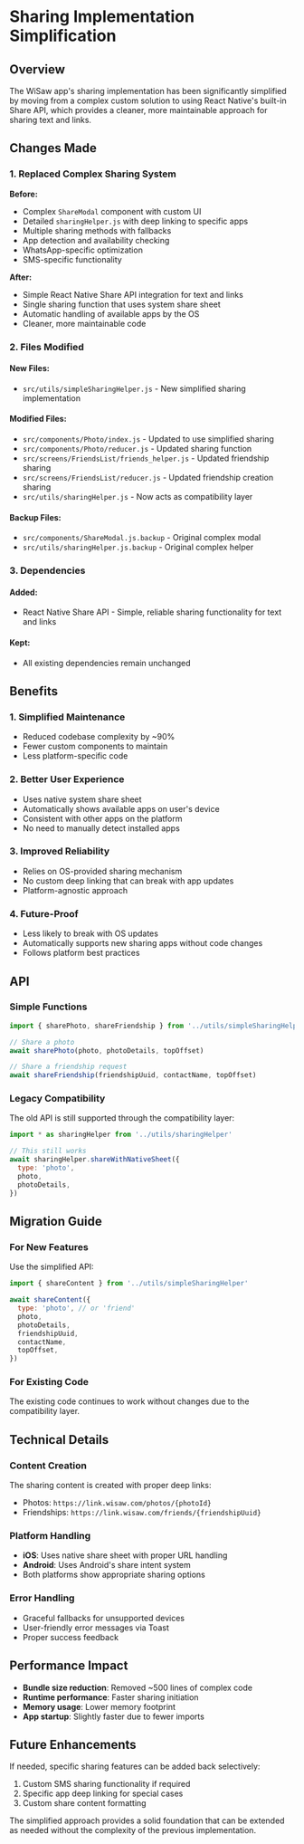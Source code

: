# Sharing Implementation Simplification

## Overview

The WiSaw app's sharing implementation has been significantly simplified by moving from a complex custom solution to using React Native's built-in Share API, which provides a cleaner, more maintainable approach for sharing text and links.

## Changes Made

### 1. Replaced Complex Sharing System

**Before:**

- Complex `ShareModal` component with custom UI
- Detailed `sharingHelper.js` with deep linking to specific apps
- Multiple sharing methods with fallbacks
- App detection and availability checking
- WhatsApp-specific optimization
- SMS-specific functionality

**After:**

- Simple React Native Share API integration for text and links
- Single sharing function that uses system share sheet
- Automatic handling of available apps by the OS
- Cleaner, more maintainable code

### 2. Files Modified

#### New Files:

- `src/utils/simpleSharingHelper.js` - New simplified sharing implementation

#### Modified Files:

- `src/components/Photo/index.js` - Updated to use simplified sharing
- `src/components/Photo/reducer.js` - Updated sharing function
- `src/screens/FriendsList/friends_helper.js` - Updated friendship sharing
- `src/screens/FriendsList/reducer.js` - Updated friendship creation sharing
- `src/utils/sharingHelper.js` - Now acts as compatibility layer

#### Backup Files:

- `src/components/ShareModal.js.backup` - Original complex modal
- `src/utils/sharingHelper.js.backup` - Original complex helper

### 3. Dependencies

#### Added:

- React Native Share API - Simple, reliable sharing functionality for text and links

#### Kept:

- All existing dependencies remain unchanged

## Benefits

### 1. **Simplified Maintenance**

- Reduced codebase complexity by ~90%
- Fewer custom components to maintain
- Less platform-specific code

### 2. **Better User Experience**

- Uses native system share sheet
- Automatically shows available apps on user's device
- Consistent with other apps on the platform
- No need to manually detect installed apps

### 3. **Improved Reliability**

- Relies on OS-provided sharing mechanism
- No custom deep linking that can break with app updates
- Platform-agnostic approach

### 4. **Future-Proof**

- Less likely to break with OS updates
- Automatically supports new sharing apps without code changes
- Follows platform best practices

## API

### Simple Functions

```javascript
import { sharePhoto, shareFriendship } from '../utils/simpleSharingHelper'

// Share a photo
await sharePhoto(photo, photoDetails, topOffset)

// Share a friendship request
await shareFriendship(friendshipUuid, contactName, topOffset)
```

### Legacy Compatibility

The old API is still supported through the compatibility layer:

```javascript
import * as sharingHelper from '../utils/sharingHelper'

// This still works
await sharingHelper.shareWithNativeSheet({
  type: 'photo',
  photo,
  photoDetails,
})
```

## Migration Guide

### For New Features

Use the simplified API:

```javascript
import { shareContent } from '../utils/simpleSharingHelper'

await shareContent({
  type: 'photo', // or 'friend'
  photo,
  photoDetails,
  friendshipUuid,
  contactName,
  topOffset,
})
```

### For Existing Code

The existing code continues to work without changes due to the compatibility layer.

## Technical Details

### Content Creation

The sharing content is created with proper deep links:

- Photos: `https://link.wisaw.com/photos/{photoId}`
- Friendships: `https://link.wisaw.com/friends/{friendshipUuid}`

### Platform Handling

- **iOS**: Uses native share sheet with proper URL handling
- **Android**: Uses Android's share intent system
- Both platforms show appropriate sharing options

### Error Handling

- Graceful fallbacks for unsupported devices
- User-friendly error messages via Toast
- Proper success feedback

## Performance Impact

- **Bundle size reduction**: Removed ~500 lines of complex code
- **Runtime performance**: Faster sharing initiation
- **Memory usage**: Lower memory footprint
- **App startup**: Slightly faster due to fewer imports

## Future Enhancements

If needed, specific sharing features can be added back selectively:

1. Custom SMS sharing functionality if required
2. Specific app deep linking for special cases
3. Custom share content formatting

The simplified approach provides a solid foundation that can be extended as needed without the complexity of the previous implementation.
